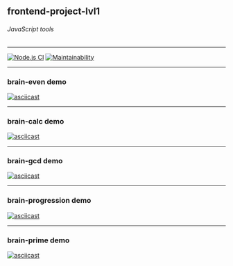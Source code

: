 ## frontend-project-lvl1

###### JavaScript tools

---

[![Node.js CI](https://github.com/alex-ismailov/frontend-project-lvl1/workflows/Node.js%20CI/badge.svg)](https://github.com/alex-ismailov/frontend-project-lvl1/actions)
[![Maintainability](https://api.codeclimate.com/v1/badges/22e19349e341eddcdc3e/maintainability)](https://codeclimate.com/github/alex-ismailov/frontend-project-lvl1/maintainability)

---

### brain-even demo
[![asciicast](https://asciinema.org/a/308792.svg)](https://asciinema.org/a/308792)

---

### brain-calc demo
[![asciicast](https://asciinema.org/a/x9eAXtp8Fv7E1l6uHrjhm6OMG.svg)](https://asciinema.org/a/x9eAXtp8Fv7E1l6uHrjhm6OMG)


---

### brain-gcd demo
[![asciicast](https://asciinema.org/a/309555.svg)](https://asciinema.org/a/309555)

---

### brain-progression demo
[![asciicast](https://asciinema.org/a/309703.svg)](https://asciinema.org/a/309703)

---

### brain-prime demo
[![asciicast](https://asciinema.org/a/309901.svg)](https://asciinema.org/a/309901)
